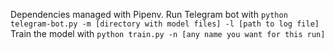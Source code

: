 Dependencies managed with Pipenv.
Run Telegram bot with `python telegram-bot.py -m [directory with model files] -l [path to log file]`
Train the model with `python train.py -n [any name you want for this run]`